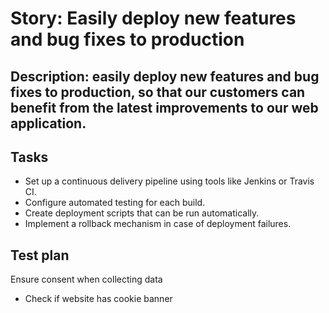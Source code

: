 # Story: Easily deploy new features and bug fixes to production
## Description: easily deploy new features and bug fixes to production, so that our customers can benefit from the latest improvements to our web application.
## Tasks
* Set up a continuous delivery pipeline using tools like Jenkins or Travis CI. 
* Configure automated testing for each build. 
* Create deployment scripts that can be run automatically. 
* Implement a rollback mechanism in case of deployment failures.
## Test plan
Ensure consent when collecting data
* Check if website has cookie banner
